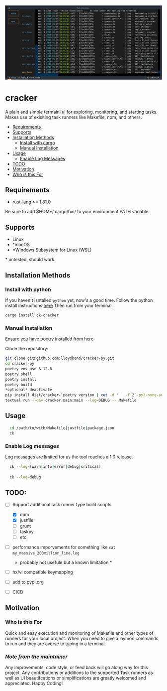 ![cracker](./assets/cracker-py-sample.png)


# cracker
A plain and simple termainl ui for exploring, monitoring, and starting tasks. Makes use of exisiting task runners like Makefile, npm, and others.

- [Requirements](#requirements)
- [Supports](#supports)
- [Installation Methods](#installation-methods)
  - [Install with cargo](#install-with-cargo)
  - [Manual Installation](#manual-installation)
- [Usage](#usage)
  - [Enable Log Messages](#enable-log-messages)
- [TODO](#todo)
- [Motivation](#motivation)
- [Who is this For](#who-is-this-for)

## Requirements

* [rust-lang](https://www.rust-lang.org/) >= 1.81.0

Be sure to add $HOME/.cargo/bin/ to your environment PATH variable.
## Supports

-   Linux
-  *macOS
-  *Windows Subsystem for Linux (WSL)

\* untested, should work.
## Installation Methods
### Install with python
If you haven't isntalled `python` yet, now's a good time.
Follow the python install instructions [here](https://www.python.org/downloads/)
Then run from your terminal.
```bash
cargo install ck-cracker
```

### Manual Installation
Ensure you have poetry installed from [here](https://python-poetry.org/docs/#installation)

Clone the repository:

```bash
git clone git@github.com:lloydbond/cracker-py.git
cd cracker-py
poetry env use 3.12.8
poetry shell
poetry install
poetry build
*optional* deactivate
pip install dist/cracker-`poetry version | cut -d ' ' -f 2`-py3-none-any.whl
textual run --dev cracker.main:main --log=DEBUG -- Makefile


```

## Usage

```bash
  cd /path/to/with/Makefile|justfile|package.json
  ck
```

### Enable Log messages
Log messages are limited for as the tool reaches a 1.0 release.
```bash
  ck --log=[warn|info|error|debug|critical]

  ck --log=debug
```
## TODO:
- [ ] Support additional task runner type build scripts
  - [x] npm
  - [x] justfile
  - [ ] grunt
  - [ ] taskpy
  - [ ] etc.
- [ ] performance imporvements for something like `cat my_massive_200million_line.log`
    * probably not usefule but a known limitation *
- [ ] hx/vi compatible keymapping
- [ ] add to pypi.org
- [ ] CICD


## Motivation

### Who is this For
Quick and easy execution and monitoring of Makefile and other types of runners for your local project.
When you need to give a laymon commands to run and they are averse to typing in a terminal.

### ***Note from the maintainer***

Any improvements, code style, or feed back will go along way for this project. Any contributions or
additions to the supported Task runners as well as UI beautifcations or simplifications are greatly
welcomed and appreciated. Happy Coding!

